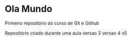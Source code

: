 # Ola Mundo
 Primeiro repositório do curso de Git e Github

Repositório criado durante uma aula
versao 3
versao 4
v5
